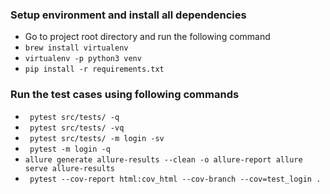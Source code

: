 ### Setup environment and install all dependencies

- Go to project root directory and run the following command
- `brew install virtualenv`
- `virtualenv -p python3 venv`
- `pip install -r requirements.txt`

### Run the test cases using following commands

- ` pytest src/tests/ -q`
- ` pytest src/tests/ -vq`
- ` pytest src/tests/ -m login -sv`
- ` pytest -m login -q`
- `allure generate allure-results --clean -o allure-report allure serve allure-results`
- ` pytest --cov-report html:cov_html --cov-branch --cov=test_login .`